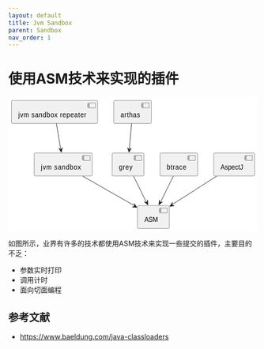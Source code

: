 ```yaml
---
layout: default
title: Jvm Sandbox
parent: Sandbox
nav_order: 1
---
```


# 使用ASM技术来实现的插件
<?xml version="1.0" encoding="us-ascii" standalone="no"?><svg xmlns="http://www.w3.org/2000/svg" xmlns:xlink="http://www.w3.org/1999/xlink" contentStyleType="text/css" height="272px" preserveAspectRatio="none" style="width:549px;height:272px;background:#FFFFFF;" version="1.1" viewBox="0 0 549 272" width="549px" zoomAndPan="magnify"><defs/><g><!--entity asm--><g id="elem_asm"><rect fill="#F1F1F1" height="46.4883" rx="2.5" ry="2.5" style="stroke:#181818;stroke-width:0.5;" width="70" x="285" y="219.97"/><rect fill="#F1F1F1" height="10" style="stroke:#181818;stroke-width:0.5;" width="15" x="335" y="224.97"/><rect fill="#F1F1F1" height="2" style="stroke:#181818;stroke-width:0.5;" width="4" x="333" y="226.97"/><rect fill="#F1F1F1" height="2" style="stroke:#181818;stroke-width:0.5;" width="4" x="333" y="230.97"/><text fill="#000000" font-family="sans-serif" font-size="14" lengthAdjust="spacing" textLength="30" x="300" y="253.5052">ASM</text></g><!--entity jsandbox--><g id="elem_jsandbox"><rect fill="#F1F1F1" height="46.4883" rx="2.5" ry="2.5" style="stroke:#181818;stroke-width:0.5;" width="128" x="57" y="113.48"/><rect fill="#F1F1F1" height="10" style="stroke:#181818;stroke-width:0.5;" width="15" x="165" y="118.48"/><rect fill="#F1F1F1" height="2" style="stroke:#181818;stroke-width:0.5;" width="4" x="163" y="120.48"/><rect fill="#F1F1F1" height="2" style="stroke:#181818;stroke-width:0.5;" width="4" x="163" y="124.48"/><text fill="#000000" font-family="sans-serif" font-size="14" lengthAdjust="spacing" textLength="88" x="72" y="147.0152">jvm sandbox</text></g><!--entity repeater--><g id="elem_repeater"><rect fill="#F1F1F1" height="46.4883" rx="2.5" ry="2.5" style="stroke:#181818;stroke-width:0.5;" width="190" x="7" y="7"/><rect fill="#F1F1F1" height="10" style="stroke:#181818;stroke-width:0.5;" width="15" x="177" y="12"/><rect fill="#F1F1F1" height="2" style="stroke:#181818;stroke-width:0.5;" width="4" x="175" y="14"/><rect fill="#F1F1F1" height="2" style="stroke:#181818;stroke-width:0.5;" width="4" x="175" y="18"/><text fill="#000000" font-family="sans-serif" font-size="14" lengthAdjust="spacing" textLength="150" x="22" y="40.5352">jvm sandbox repeater</text></g><!--entity arthas--><g id="elem_arthas"><rect fill="#F1F1F1" height="46.4883" rx="2.5" ry="2.5" style="stroke:#181818;stroke-width:0.5;" width="83" x="232.5" y="7"/><rect fill="#F1F1F1" height="10" style="stroke:#181818;stroke-width:0.5;" width="15" x="295.5" y="12"/><rect fill="#F1F1F1" height="2" style="stroke:#181818;stroke-width:0.5;" width="4" x="293.5" y="14"/><rect fill="#F1F1F1" height="2" style="stroke:#181818;stroke-width:0.5;" width="4" x="293.5" y="18"/><text fill="#000000" font-family="sans-serif" font-size="14" lengthAdjust="spacing" textLength="43" x="247.5" y="40.5352">arthas</text></g><!--entity grey--><g id="elem_grey"><rect fill="#F1F1F1" height="46.4883" rx="2.5" ry="2.5" style="stroke:#181818;stroke-width:0.5;" width="70" x="229" y="113.48"/><rect fill="#F1F1F1" height="10" style="stroke:#181818;stroke-width:0.5;" width="15" x="279" y="118.48"/><rect fill="#F1F1F1" height="2" style="stroke:#181818;stroke-width:0.5;" width="4" x="277" y="120.48"/><rect fill="#F1F1F1" height="2" style="stroke:#181818;stroke-width:0.5;" width="4" x="277" y="124.48"/><text fill="#000000" font-family="sans-serif" font-size="14" lengthAdjust="spacing" textLength="30" x="244" y="147.0152">grey</text></g><!--entity btrace--><g id="elem_btrace"><rect fill="#F1F1F1" height="46.4883" rx="2.5" ry="2.5" style="stroke:#181818;stroke-width:0.5;" width="83" x="334.5" y="113.48"/><rect fill="#F1F1F1" height="10" style="stroke:#181818;stroke-width:0.5;" width="15" x="397.5" y="118.48"/><rect fill="#F1F1F1" height="2" style="stroke:#181818;stroke-width:0.5;" width="4" x="395.5" y="120.48"/><rect fill="#F1F1F1" height="2" style="stroke:#181818;stroke-width:0.5;" width="4" x="395.5" y="124.48"/><text fill="#000000" font-family="sans-serif" font-size="14" lengthAdjust="spacing" textLength="43" x="349.5" y="147.0152">btrace</text></g><!--entity AspectJ--><g id="elem_AspectJ"><rect fill="#F1F1F1" height="46.4883" rx="2.5" ry="2.5" style="stroke:#181818;stroke-width:0.5;" width="90" x="453" y="113.48"/><rect fill="#F1F1F1" height="10" style="stroke:#181818;stroke-width:0.5;" width="15" x="523" y="118.48"/><rect fill="#F1F1F1" height="2" style="stroke:#181818;stroke-width:0.5;" width="4" x="521" y="120.48"/><rect fill="#F1F1F1" height="2" style="stroke:#181818;stroke-width:0.5;" width="4" x="521" y="124.48"/><text fill="#000000" font-family="sans-serif" font-size="14" lengthAdjust="spacing" textLength="50" x="468" y="147.0152">AspectJ</text></g><!--link repeater to jsandbox--><g id="link_repeater_jsandbox"><path d="M106.12,53.91 C108.99,69.66 112.82,90.75 115.88,107.57 " fill="none" id="repeater-to-jsandbox" style="stroke:#181818;stroke-width:1.0;"/><polygon fill="#181818" points="116.89,112.1,119.2302,102.5332,116.0031,107.1793,111.3571,103.9522,116.89,112.1" style="stroke:#181818;stroke-width:1.0;"/></g><!--link arthas to grey--><g id="link_arthas_grey"><path d="M271.83,53.91 C270.34,69.52 268.34,90.38 266.74,107.13 " fill="none" id="arthas-to-grey" style="stroke:#181818;stroke-width:1.0;"/><polygon fill="#181818" points="266.17,112.1,271.0018,103.5178,266.642,107.1223,263.0375,102.7626,266.17,112.1" style="stroke:#181818;stroke-width:1.0;"/></g><!--link grey to asm--><g id="link_grey_asm"><path d="M276.15,160.4 C284.66,176.28 296.09,197.6 305.14,214.5 " fill="none" id="grey-to-asm" style="stroke:#181818;stroke-width:1.0;"/><polygon fill="#181818" points="307.87,218.59,307.1212,208.7696,305.4978,214.1886,300.0789,212.5652,307.87,218.59" style="stroke:#181818;stroke-width:1.0;"/></g><!--link jsandbox to asm--><g id="link_jsandbox_asm"><path d="M164.18,160.4 C198.36,178.35 245.76,203.23 279.28,220.84 " fill="none" id="jsandbox-to-asm" style="stroke:#181818;stroke-width:1.0;"/><polygon fill="#181818" points="283.54,223.6,277.4356,215.871,279.1145,221.273,273.7125,222.9519,283.54,223.6" style="stroke:#181818;stroke-width:1.0;"/></g><!--link btrace to asm--><g id="link_btrace_asm"><path d="M363.85,160.4 C355.34,176.28 343.91,197.6 334.86,214.5 " fill="none" id="btrace-to-asm" style="stroke:#181818;stroke-width:1.0;"/><polygon fill="#181818" points="332.13,218.59,339.9211,212.5652,334.5022,214.1886,332.8788,208.7696,332.13,218.59" style="stroke:#181818;stroke-width:1.0;"/></g><!--link AspectJ to asm--><g id="link_AspectJ_asm"><path d="M459.38,160.4 C430.09,177.59 389.95,201.15 360.27,218.58 " fill="none" id="AspectJ-to-asm" style="stroke:#181818;stroke-width:1.0;"/><polygon fill="#181818" points="356.23,221.54,366.0173,220.4401,360.5437,219.0118,361.9721,213.5382,356.23,221.54" style="stroke:#181818;stroke-width:1.0;"/></g><!--SRC=[LOuz2iCm34Ptdq8No1K2MGkTEfOCYYCI0lv15Y6zVIedTbtGeE_fuo4RN0oUlC3mUWAcxpZptdO72VqyXMDKkDtXxm9CaL28SwK4OwiHMLPC3LYOFg1bNHe-2QEb1WmfafM7CSKANTV_lhZ4cMLJzchIvqkhWijUu-qk-GG0]--></g></svg>

如图所示，业界有许多的技术都使用ASM技术来实现一些提交的插件，主要目的不乏：
- 参数实时打印
- 调用计时
- 面向切面编程

##  参考文献

- https://www.baeldung.com/java-classloaders